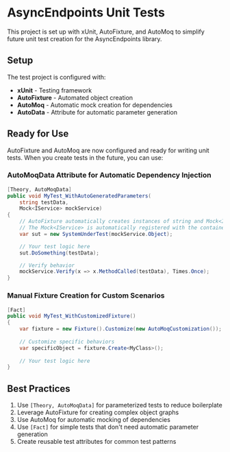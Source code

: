 # AsyncEndpoints Unit Tests

This project is set up with xUnit, AutoFixture, and AutoMoq to simplify future unit test creation for the AsyncEndpoints library.

## Setup

The test project is configured with:
- **xUnit** - Testing framework
- **AutoFixture** - Automated object creation
- **AutoMoq** - Automatic mock creation for dependencies
- **AutoData** - Attribute for automatic parameter generation

## Ready for Use

AutoFixture and AutoMoq are now configured and ready for writing unit tests. When you create tests in the future, you can use:

### AutoMoqData Attribute for Automatic Dependency Injection

```csharp
[Theory, AutoMoqData]
public void MyTest_WithAutoGeneratedParameters(
    string testData,
    Mock<IService> mockService)
{
    // AutoFixture automatically creates instances of string and Mock<IService>
    // The Mock<IService> is automatically registered with the container
    var sut = new SystemUnderTest(mockService.Object);

    // Your test logic here
    sut.DoSomething(testData);

    // Verify behavior
    mockService.Verify(x => x.MethodCalled(testData), Times.Once);
}
```

### Manual Fixture Creation for Custom Scenarios

```csharp
[Fact]
public void MyTest_WithCustomizedFixture()
{
    var fixture = new Fixture().Customize(new AutoMoqCustomization());
    
    // Customize specific behaviors
    var specificObject = fixture.Create<MyClass>();
    
    // Your test logic here
}
```

## Best Practices

1. Use `[Theory, AutoMoqData]` for parameterized tests to reduce boilerplate
2. Leverage AutoFixture for creating complex object graphs
3. Use AutoMoq for automatic mocking of dependencies
4. Use `[Fact]` for simple tests that don't need automatic parameter generation
5. Create reusable test attributes for common test patterns